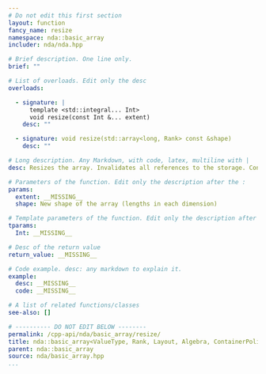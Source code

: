 ```yaml
---
# Do not edit this first section
layout: function
fancy_name: resize
namespace: nda::basic_array
includer: nda/nda.hpp

# Brief description. One line only.
brief: ""

# List of overloads. Edit only the desc
overloads:

  - signature: |
      template <std::integral... Int>
      void resize(const Int &... extent)
    desc: ""

  - signature: void resize(std::array<long, Rank> const &shape)
    desc: ""

# Long description. Any Markdown, with code, latex, multiline with |
desc: Resizes the array. Invalidates all references to the storage. Content is undefined, makes no copy of previous data.

# Parameters of the function. Edit only the description after the :
params:
  extent: __MISSING__
  shape: New shape of the array (lengths in each dimension)

# Template parameters of the function. Edit only the description after the :
tparams:
  Int: __MISSING__

# Desc of the return value
return_value: __MISSING__

# Code example. desc: any markdown to explain it.
example:
  desc: __MISSING__
  code: __MISSING__

# A list of related functions/classes
see-also: []

# ---------- DO NOT EDIT BELOW --------
permalink: /cpp-api/nda/basic_array/resize/
title: nda::basic_array<ValueType, Rank, Layout, Algebra, ContainerPolicy>::resize
parent: nda::basic_array
source: nda/basic_array.hpp
...
```


